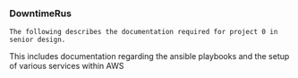 ### DowntimeRus
```The following describes the documentation required for project 0 in senior design.```

This includes documentation regarding the ansible playbooks and the setup of various services within AWS 
